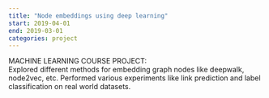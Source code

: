 ```yaml
---
title: "Node embeddings using deep learning"
start: 2019-04-01
end: 2019-03-01
categories: project
---
```


MACHINE LEARNING COURSE PROJECT:   
Explored different methods for embedding graph nodes like deepwalk, node2vec, etc. Performed various experiments like link prediction and label classification on real world datasets.